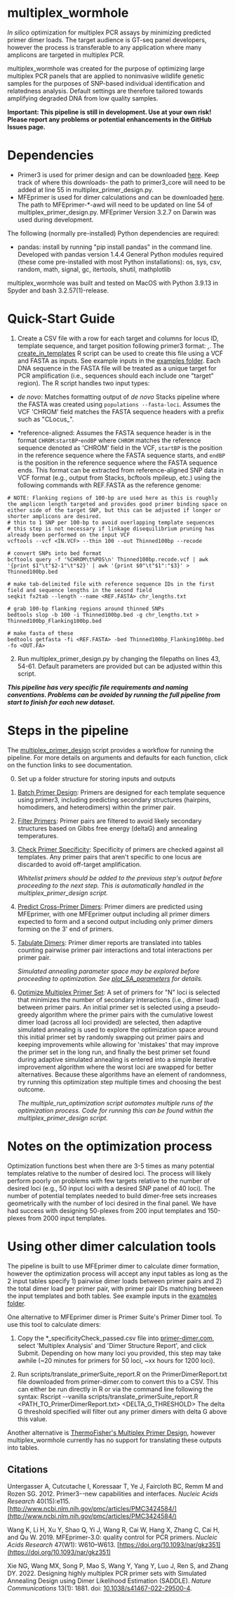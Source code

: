 # multiplex_wormhole
*In silico* optimization for multiplex PCR assays by minimizing predicted primer dimer loads. The target audience is GT-seq panel developers, however the process is transferable to any application where many amplicons are targeted in multiplex PCR.

multiplex_wormhole was created for the purpose of optimizing large multiplex PCR panels that are applied to noninvasive wildlife genetic samples for the purposes of SNP-based individual identification and relatedness analysis.  Default settings are therefore tailored towards amplifying degraded DNA from low quality samples. 

**Important: This pipeline is still in development. Use at your own risk!**
**Please report any problems or potential enhancements in the GitHub Issues page.**


# Dependencies
- Primer3 is used for primer design and can be downloaded [here](https://github.com/primer3-org/primer3/releases). Keep track of where this downloads- the path to primer3_core will need to be added at line 55 in multiplex_primer_design.py.
- MFEprimer is used for dimer calculations and can be downloaded [here](https://www.mfeprimer.com/mfeprimer-3.1/#2-command-line-version). The path to MFEprimer-*-awd will need to be updated on line 54 of multiplex_primer_design.py. MFEprimer Version 3.2.7 on Darwin was used during development. 

The following (normally pre-installed) Python dependencies are required:
- pandas: install by running "pip install pandas" in the command line. Developed with pandas version 1.4.4
General Python modules required (these come pre-installed with most Python installations): os, sys, csv, random, math, signal, gc, itertools, shutil, mathplotlib

multiplex_wormhole was built and tested on MacOS with Python 3.9.13 in Spyder and bash 3.2.57(1)-release. 


# Quick-Start Guide
1. Create a CSV file with a row for each target and columns for locus ID, template sequence, and target position following primer3 format: <start bp>,<length>. The [create_in_templates](scripts/create_in_templates.R) R script can be used to create this file using a VCF and FASTA as inputs. See example inputs in the [examples folder](https://github.com/mhallerud/multiplex_wormhole/examples). Each DNA sequence in the FASTA file will be treated as a unique target for PCR amplification (i.e., sequences should each include one "target" region). The R script handles two input types:

* *de novo*: Matches formatting output of *de novo* Stacks pipeline where the FASTA was created using `populations --fasta-loci`. Assumes the VCF 'CHROM' field matches the FASTA sequence headers with a prefix such as "CLocus_".

* *reference-aligned: Assumes the FASTA sequence header is in the format `CHROM`:`startBP`-`endBP` where `CHROM` matches the reference sequence denoted as 'CHROM' field in the VCF, `startBP` is the position in the reference sequence where the FASTA sequence starts, and `endBP` is the position in the reference sequence where the FASTA sequence ends. This format can be extracted from reference-aligned SNP data in VCF format (e.g., output from Stacks, bcftools mpileup, etc.) using the following commands with REF.FASTA as the reference genome:

```
# NOTE: Flanking regions of 100-bp are used here as this is roughly the amplicon length targeted and provides good primer binding space on either side of the target SNP, but this can be adjusted if longer or shorter amplicons are desired. 
# thin to 1 SNP per 100-bp to avoid overlapping template sequences
# this step is not necessary if linkage disequilibrium pruning has already been performed on the input VCF
vcftools --vcf <IN.VCF> --thin 100 --out Thinned100bp --recode

# convert SNPs into bed format 
bcftools query -f '%CHROM\t%POS\n' Thinned100bp.recode.vcf | awk '{print $1"\t"$2-1"\t"$2}' | awk '{print $0"\t"$1":"$3}' > Thinned100bp.bed

# make tab-delimited file with reference sequence IDs in the first field and sequence lengths in the second field
seqkit fx2tab --length --name <REF.FASTA> chr_lengths.txt 

# grab 100-bp flanking regions around thinned SNPs
bedtools slop -b 100 -i Thinned100bp.bed -g chr_lengths.txt > Thinned100bp_Flanking100bp.bed

# make fasta of these
bedtools getfasta -fi <REF.FASTA> -bed Thinned100bp_Flanking100bp.bed -fo <OUT.FA>
```

2. Run multiplex_primer_design.py by changing the filepaths on lines 43, 54-61. Default parameters are provided but can be adjusted within this script.

***This pipeline has very specific file requirements and naming conventions. Problems can be avoided by running the full pipeline from start to finish for each new dataset.***


# Steps in the pipeline
The [multiplex_primer_design](multiplex_primer_design.py) script provides a workflow for running the pipeline. For more details on arguments and defaults for each function, click on the function links to see documentation.

0. Set up a folder structure for storing inputs and outputs
1. [Batch Primer Design](docs/1_BatchPrimerDesign.md): Primers are designed for each template sequence using primer3, including predicting secondary structures (hairpins, homodimers, and heterodimers) within the primer pair.
2. [Filter Primers](docs/2_FilterPrimers.md): Primer pairs are filtered to avoid likely secondary structures based on Gibbs free energy (deltaG) and annealing temperatures. 
3. [Check Primer Specificity](docs/3_CheckPrimerSpecificity.md): Specificity of primers are checked against all templates. Any primer pairs that aren't specific to one locus are discarded to avoid off-target amplification.

   *Whitelist primers should be added to the previous step's output before proceeding to the next step. This is automatically handled in the multiplex_primer_design script.*

4. [Predict Cross-Primer Dimers](docs/4_DimerPrediction.md): Primer dimers are predicted using MFEprimer, with one MFEprimer output including all primer dimers expected to form and a second output including only primer dimers forming on the 3' end of primers.
5. [Tabulate Dimers](docs/5_TabulateDimers.md): Primer dimer reports are translated into tables counting pairwise primer pair interactions and total interactions per primer pair.

   *Simulated annealing parameter space may be explored before proceeding to optimization. See [plot_SA_parameters](docs/6A_ExploreOptimParameters.md) for details.*

6. [Optimize Multiplex Primer Set](docs/6_OptimizeMultiplexPrimerSet.md): A set of primers for "N" loci is selected that minimizes the number of secondary interactions (i.e., dimer load) between primer pairs. An initial primer set is selected using a pseudo-greedy algorithm where the primer pairs with the cumulative lowest dimer load (across all loci provided) are selected, then adaptive simulated annealing is used to explore the optimization space around this initial primer set by randomly swapping out primer pairs and keeping improvements while allowing for 'mistakes' that may improve the primer set in the long run, and finally the best primer set found during adaptive simulated annealing is entered into a simple iterative improvement algorithm where the worst loci are swapped for better alternatives. Because these algorithms have an element of randomness, try running this optimization step multiple times and choosing the best outcome.

   *The multiple_run_optimization script automates multiple runs of the optimization process. Code for running this can be found within the multiplex_primer_design script.*

# Notes on the optimization process
Optimization functions best when there are 3-5 times as many potential templates relative to the number of desired loci. The process will likely perform poorly on problems with few targets relative to the number of desired loci (e.g., 50 input loci with a desired SNP panel of 40 loci). The number of potential templates needed to build dimer-free sets increases geometrically with the number of loci desired in the final panel. We have had success with designing 50-plexes from 200 input templates and 150-plexes from 2000 input templates.

# Using other dimer calculation tools
The pipeline is built to use MFEprimer dimer to calculate dimer formation, however the optimization process will accept any input tables as long as the 2 input tables specify 1) pairwise dimer loads between primer pairs and 2) the total dimer load per primer pair, with primer pair IDs matching between the input templates and both tables. See example inputs in the [examples folder](https://github.com/mhallerud/multiplex_wormhole/examples).

One alternative to MFEprimer dimer is Primer Suite's Primer Dimer tool. To use this tool to calculate dimers:
1. Copy the *_specificityCheck_passed.csv file into [primer-dimer.com](https://primer-dimer.com), select 'Multiplex Analysis' and 'Dimer Structure Report', and click Submit. Depending on how many loci you provided, this step may take awhile (~20 minutes for primers for 50 loci, ~xx hours for 1200 loci).

2. Run scripts/translate_primerSuite_report.R on the PrimerDimerReport.txt file downloaded from primer-dimer.com to convert this to a CSV. This can either be run directly in R or via the command line following the syntax:
   Rscript --vanilla scripts/translate_primerSuite_report.R <PATH_TO_PrimerDimerReport.txt> <DELTA_G_THRESHOLD>
The delta G threshold specified will filter out any primer dimers with delta G above this value.

Another alternative is [ThermoFisher's Multiplex Primer Design](https://www.thermofisher.com/us/en/home/brands/thermo-scientific/molecular-biology/molecular-biology-learning-center/molecular-biology-resource-library/thermo-scientific-web-tools/multiple-primer-analyzer.html), however multiplex_wormhole currently has no support for translating these outputs into tables.


## Citations
Untergasser A, Cutcutache I, Koressaar T, Ye J, Faircloth BC, Remm M and Rozen SG. 2012. Primer3--new capabilities and interfaces. *Nucleic Acids Research* 40(15):e115. [http://www.ncbi.nlm.nih.gov/pmc/articles/PMC3424584/](http://www.ncbi.nlm.nih.gov/pmc/articles/PMC3424584/)

Wang K, Li H, Xu Y, Shao Q, Yi J, Wang R, Cai W, Hang X, Zhang C, Cai H, and Qu W. 2019. MFEprimer-3.0: quality control for PCR primers.
*Nucleic Acids Research* 47(W1): W610–W613. [https://doi.org/10.1093/nar/gkz351](https://doi.org/10.1093/nar/gkz351)

Xie NG, Wang MX, Song P, Mao S, Wang Y, Yang Y, Luo J, Ren S, and Zhang DY. 2022. Designing highly multiplex PCR primer sets with Simulated Annealing Design using Dimer Likelihood Estimation (SADDLE). *Nature Communications* 13(1): 1881. doi: [10.1038/s41467-022-29500-4](https://doi.org/10.1038/s41467-022-29500-4). 
